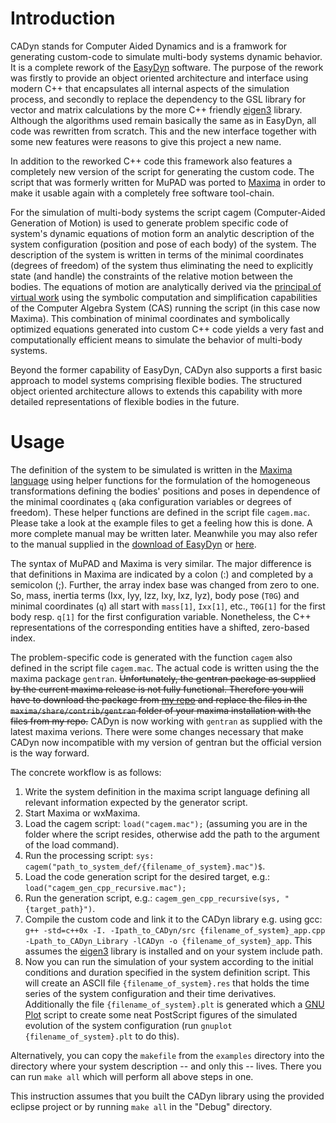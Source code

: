 Introduction
============
CADyn stands for Computer Aided Dynamics and is a framwork for generating custom-code to simulate multi-body systems dynamic behavior. It is a complete rework of the [EasyDyn](http://hosting.umons.ac.be/html/mecara/EasyDyn/) software.
The purpose of the rework was firstly to provide an object oriented architecture and interface using modern C++ that encapsulates all internal aspects of the simulation process, and secondly to replace the dependency to the GSL library for vector and matrix calculations by the more C++ friendly [eigen3](http://eigen.tuxfamily.org) library.
Although the algorithms used remain basically the same as in EasyDyn, all code was rewritten from scratch. This and the new interface together with some new features were reasons to give this project a new name.

In addition to the reworked C++ code this framework also features a completely new version of the script for generating the custom code. The script that was formerly written for MuPAD was ported to [Maxima](http://maxima.sourceforge.net/) in order to make it usable again with a completely free software tool-chain.

For the simulation of multi-body systems the script cagem (Computer-Aided Generation of Motion) is used to generate problem specific code of system's dynamic equations of motion form an analytic description of the system configuration (position and pose of each body) of the system. The description of the system is written in terms of the minimal coordinates (degrees of freedom) of the system thus eliminating the need to explicitly state (and handle) the constraints of the relative motion between the bodies. The equations of motion are analytically derived via the [principal of virtual work](https://en.wikipedia.org/wiki/Virtual_work) using the symbolic computation and simplification capabilities of the Computer Algebra System (CAS) running the script (in this case now Maxima). This combination of minimal coordinates and symbolically optimized equations generated into custom C++ code yields a very fast and computationally efficient means to simulate the behavior of multi-body systems.

Beyond the former capability of EasyDyn, CADyn also supports a first basic approach to model systems comprising flexible bodies. The structured object oriented architecture allows to extends this capability with more detailed representations of flexible bodies in the future.

Usage
===============
The definition of the system to be simulated is written in the [Maxima language](http://maxima.sourceforge.net/docs/manual/maxima_toc.html#SEC_Contents) using helper functions for the formulation of the homogeneous transformations defining the bodies' positions and poses in dependence of the minimal coordinates  `q` (aka configuration variables or degrees of freedom). These helper functions are defined in the script file `cagem.mac`. Please take a look at the example files to get a feeling how this is done. A more complete manual may be written later. Meanwhile you may also refer to the manual supplied in the [download of EasyDyn](http://hosting.umons.ac.be/html/mecara/EasyDyn/EasyDyn-1.2.4.tgz) or [here](http://hosting.umons.ac.be/html/mecara/EasyDyn/EasyDyn.pdf).

The syntax of MuPAD and Maxima is very similar. The major difference is that definitions in Maxima are indicated by a colon (:) and completed by a semicolon (;). Further, the array index base was changed from zero to one. So, mass, inertia terms (Ixx, Iyy, Izz, Ixy, Ixz, Iyz), body pose (`T0G`) and minimal coordinates (`q`) all start with `mass[1]`, `Ixx[1]`, etc., `T0G[1]` for the first body resp. `q[1]` for the first configuration variable. Nonetheless, the C++ representations of the corresponding entities have a shifted, zero-based index.

The problem-specific code is generated with the function `cagem` also defined in the script file `cagem.mac`. The actual code is written using the the maxima package `gentran`. ~~Unfortunately, the gentran package as supplied by the current maxima release is not fully functional. Therefore you will have to download the package from [my repo](https://github.com/jgeisler0303/maxima) and replace the files in the `maxima/share/contrib/gentran` folder of your maxima installation with the files from my repo.~~ CADyn is now working with `gentran` as supplied with the latest maxima verions. There were some changes necessary that make CADyn now incompatible with my version of gentran but the official version is the way forward.

The concrete workflow is as follows:

1. Write the system definition in the maxima script language defining all relevant information expected by the generator script.
1. Start Maxima or wxMaxima.
1. Load the cagem script: `load("cagem.mac");` (assuming you are in the folder where the script resides, otherwise add the path to the argument of the load command).
1. Run the processing script: `sys: cagem("path_to_system_def/{filename_of_system}.mac")$`.
1. Load the code generation script for the desired target, e.g.: `load("cagem_gen_cpp_recursive.mac");`
1. Run the generation script, e.g.: `cagem_gen_cpp_recursive(sys, "{target_path}")`.
1. Compile the custom code and link it to the CADyn library e.g. using gcc: `g++ -std=c++0x -I. -Ipath_to_CADyn/src {filename_of_system}_app.cpp -Lpath_to_CADyn_Library -lCADyn -o {filename_of_system}_app`. This assumes the [eigen3](http://eigen.tuxfamily.org) library is installed and on your system include path.
1. Now you can run the simulation of your system according to the initial conditions and duration specified in the system definition script. This will create an ASCII file `{filename_of_system}.res` that holds the time series of the system configuration and their time derivatives. Additionally the file `{filename_of_system}.plt` is generated which a [GNU Plot](http://www.gnuplot.info/) script to create some neat PostScript figures of the simulated evolution of the system configuration (run `gnuplot {filename_of_system}.plt` to do this).

Alternatively, you can copy the `makefile` from the `examples` directory into the directory where your system description  -- and only this -- lives. There you can run `make all` which will perform all above steps in one.

This instruction assumes that you built the CADyn library using the provided eclipse project or by running `make all` in the "Debug" directory.
